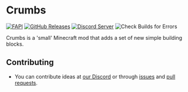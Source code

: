 # Crumbs

[![FAPI](https://img.shields.io/badge/api-fabric-orange.svg?style=flat-square)](https://www.curseforge.com/minecraft/mc-mods/fabric-api/files)
[![GitHub Releases](https://img.shields.io/github/v/release/dodogang/crumbs?include_prereleases&style=flat-square)](https://github.com/dodogang/crumbs/releases)
[![Discord Server](https://img.shields.io/discord/600399933476044801.svg?color=blueviolet&style=flat-square)](https://discord.gg/APPWa6s)
![Check Builds for Errors](https://github.com/dodogang/crumbs/workflows/Check%20Builds%20for%20Errors/badge.svg?branch=fabric%2F1.16.3)

Crumbs is a 'small' Minecraft mod that adds a set of new simple building blocks.

## Contributing
- You can contribute ideas at [our Discord](https://discord.gg/APPWa6s) or through [issues](https://github.com/dodogang/crumbs/issues) and [pull requests](https://github.com/dodogang/crumbs/pulls).
